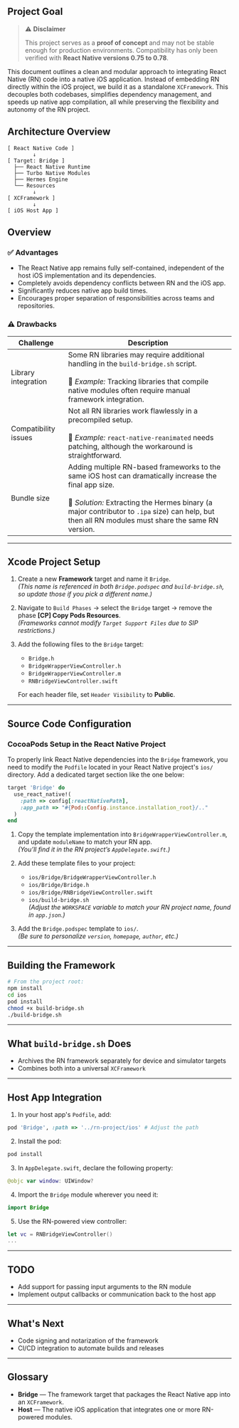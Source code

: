 ## Project Goal

> ⚠️ **Disclaimer**
> 
> This project serves as a **proof of concept** and may not be stable enough for production environments. 
> Compatibility has only been verified with **React Native versions 0.75 to 0.78**.


This document outlines a clean and modular approach to integrating React Native (RN) code into a native iOS application. Instead of embedding RN directly within the iOS project, we build it as a standalone `XCFramework`. This decouples both codebases, simplifies dependency management, and speeds up native app compilation, all while preserving the flexibility and autonomy of the RN project.

## Architecture Overview

```ascii
[ React Native Code ]
        ↓
[ Target: Bridge ]
  ├── React Native Runtime
  ├── Turbo Native Modules
  ├── Hermes Engine
  └── Resources
        ↓
[ XCFramework ]
        ↓
[ iOS Host App ]
```

## Overview

### ✅ Advantages
- The React Native app remains fully self-contained, independent of the host iOS implementation and its dependencies.
- Completely avoids dependency conflicts between RN and the iOS app.
- Significantly reduces native app build times.
- Encourages proper separation of responsibilities across teams and repositories.

### ⚠️ Drawbacks

| Challenge | Description |
|----------|-------------|
| Library integration | Some RN libraries may require additional handling in the `build-bridge.sh` script.<br><br>🔹 *Example:* Tracking libraries that compile native modules often require manual framework integration. |
| Compatibility issues | Not all RN libraries work flawlessly in a precompiled setup.<br><br>🔹 *Example:* `react-native-reanimated` needs patching, although the workaround is straightforward. |
| Bundle size | Adding multiple RN-based frameworks to the same iOS host can dramatically increase the final app size.<br><br>🔹 *Solution:* Extracting the Hermes binary (a major contributor to `.ipa` size) can help, but then all RN modules must share the same RN version. |

---

## Xcode Project Setup

1. Create a new **Framework** target and name it `Bridge`.  
   *(This name is referenced in both `Bridge.podspec` and `build-bridge.sh`, so update those if you pick a different name.)*

2. Navigate to `Build Phases` → select the `Bridge` target → remove the phase **[CP] Copy Pods Resources**.  
   *(Frameworks cannot modify `Target Support Files` due to SIP restrictions.)*

3. Add the following files to the `Bridge` target:
   - `Bridge.h`
   - `BridgeWrapperViewController.h`
   - `BridgeWrapperViewController.m`
   - `RNBridgeViewController.swift`

   For each header file, set `Header Visibility` to **Public**.

---

## Source Code Configuration

### CocoaPods Setup in the React Native Project

To properly link React Native dependencies into the `Bridge` framework, you need to modify the `Podfile` located in your React Native project's `ios/` directory. Add a dedicated target section like the one below:

```ruby
target 'Bridge' do
  use_react_native!(
    :path => config[:reactNativePath],
    :app_path => "#{Pod::Config.instance.installation_root}/.."
  )
end
```

1. Copy the template implementation into `BridgeWrapperViewController.m`, and update `moduleName` to match your RN app.  
   *(You’ll find it in the RN project’s `AppDelegate.swift`.)*

2. Add these template files to your project:
   - `ios/Bridge/BridgeWrapperViewController.h`
   - `ios/Bridge/Bridge.h`
   - `ios/Bridge/RNBridgeViewController.swift`
   - `ios/build-bridge.sh`  
     *(Adjust the `WORKSPACE` variable to match your RN project name, found in `app.json`.)*

3. Add the `Bridge.podspec` template to `ios/`.  
   *(Be sure to personalize `version`, `homepage`, `author`, etc.)*

---

## Building the Framework

```bash
# From the project root:
npm install
cd ios
pod install
chmod +x build-bridge.sh
./build-bridge.sh
```

---

## What `build-bridge.sh` Does

- Archives the RN framework separately for device and simulator targets
- Combines both into a universal `XCFramework`

---

## Host App Integration

1. In your host app's `Podfile`, add:

```ruby
pod 'Bridge', :path => '../rn-project/ios' # Adjust the path
```

2. Install the pod:

```bash
pod install
```

3. In `AppDelegate.swift`, declare the following property:

```swift
@objc var window: UIWindow?
```

4. Import the `Bridge` module wherever you need it:

```swift
import Bridge
```

5. Use the RN-powered view controller:

```swift
let vc = RNBridgeViewController()
...
```

---

## TODO
- Add support for passing input arguments to the RN module
- Implement output callbacks or communication back to the host app

---

## What's Next
- Code signing and notarization of the framework
- CI/CD integration to automate builds and releases

---

## Glossary

- **Bridge** — The framework target that packages the React Native app into an `XCFramework`.
- **Host** — The native iOS application that integrates one or more RN-powered modules.

